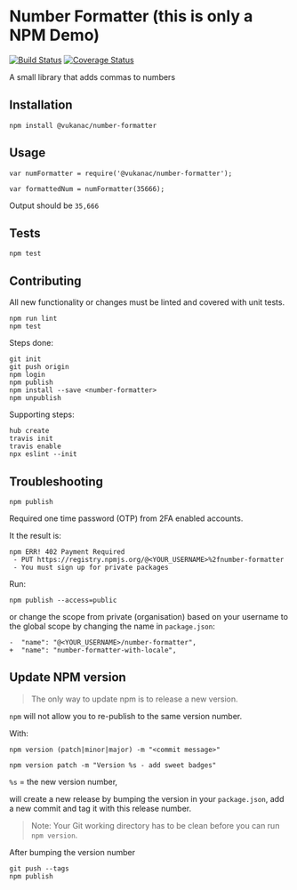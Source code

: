 # Number Formatter (this is only a NPM Demo)

[![Build Status](https://travis-ci.org/vukanac/number-formatter.svg?branch=master)](https://travis-ci.org/vukanac/number-formatter)
[![Coverage Status](https://coveralls.io/repos/github/vukanac/number-formatter/badge.svg?branch=master)](https://coveralls.io/github/vukanac/number-formatter?branch=master)

A small library that adds commas to numbers


## Installation

    npm install @vukanac/number-formatter

## Usage

    var numFormatter = require('@vukanac/number-formatter');

    var formattedNum = numFormatter(35666);


Output should be `35,666`


## Tests

    npm test


## Contributing

All new functionality or changes must be linted and covered with unit tests.

    npm run lint
    npm test


Steps done:

    git init
    git push origin
    npm login
    npm publish
    npm install --save <number-formatter>
    npm unpublish

Supporting steps:

    hub create
    travis init
    travis enable
    npx eslint --init


## Troubleshooting

    npm publish

Required one time password (OTP) from 2FA enabled accounts.

It the result is:

    npm ERR! 402 Payment Required
     - PUT https://registry.npmjs.org/@<YOUR_USERNAME>%2fnumber-formatter
     - You must sign up for private packages

Run:

    npm publish --access=public

or change the scope from private (organisation) based on your username
to the global scope by changing the name in `package.json`:

    -  "name": "@<YOUR_USERNAME>/number-formatter",
    +  "name": "number-formatter-with-locale",


## Update NPM version

> The only way to update npm is to release a new version.

`npm` will not allow you to re-publish to the same version number.

With:

    npm version (patch|minor|major) -m "<commit message>"

    npm version patch -m "Version %s - add sweet badges"

`%s` = the new version number,

will create a new release by bumping the version in your `package.json`,
add a new commit and tag it with this release number.

> Note: Your Git working directory has to be clean before you can run `npm version`.

After bumping the version number

    git push --tags
    npm publish
